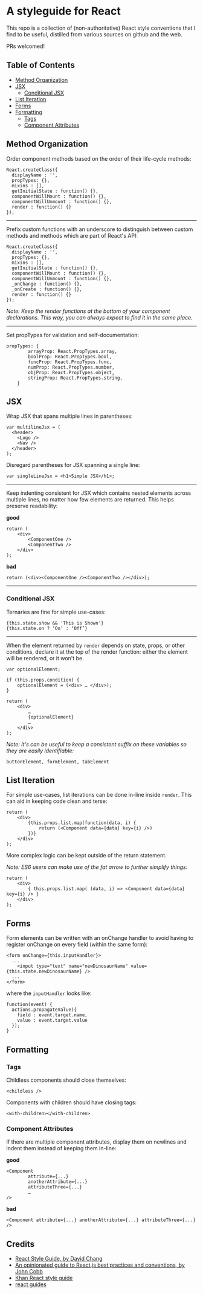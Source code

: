 # A styleguide for React
This repo is a collection of (non-authoritative) React style conventions that I find to be useful, distilled from various sources on github and the web.

PRs welcomed!


## Table of Contents

* [Method Organization](##method-organization)
* [JSX](##jsx)
  * [Conditional JSX](###syntax)
* [List Iteration](#list-iteration)
* [Forms](#forms)
* [Formatting](#formatting)
  * [Tags](##tags)
  * [Component Attributes](##component-attributes)

## Method Organization

Order component methods based on the order of their life-cycle methods:
```
React.createClass({  
  displayName : '',
  propTypes: {},
  mixins : [],
  getInitialState : function() {},
  componentWillMount : function() {},
  componentWillUnmount : function() {},
  render : function() {}
});
```
___

Prefix custom functions with an underscore to distinguish between custom methods and methods which are part of React's API:  
```
React.createClass({  
  displayName : '',
  propTypes: {},
  mixins : [],
  getInitialState : function() {},
  componentWillMount : function() {},
  componentWillUnmount : function() {},
  _onChange : function() {},
  _onCreate : function() {},
  render : function() {}
});

```

*Note:
Keep the render functions at the bottom of your component declarations. This way, you can always expect to find it in the same place.*

___

Set propTypes for validation and self-documentation:
```
propTypes: {
        arrayProp: React.PropTypes.array,
        boolProp: React.PropTypes.bool,
        funcProp: React.PropTypes.func,
        numProp: React.PropTypes.number,
        objProp: React.PropTypes.object,
        stringProp: React.PropTypes.string,
    }
```

## JSX

Wrap JSX that spans multiple lines in parentheses:
```
var multilineJsx = (  
  <header>
    <Logo />
    <Nav />
  </header>
);
```

Disregard parentheses for JSX spanning a single line:

```
var singleLineJsx = <h1>Simple JSX</h1>;  
```
___

Keep indenting consistent for JSX which contains nested elements across multiple lines, no matter how few elements are returned. This helps preserve readability:

**good**
```
return (
    <div>
        <ComponentOne />
        <ComponentTwo />
    </div>
);
```
**bad**
```
return (<div><ComponentOne /><ComponentTwo /></div>);
```
___
### Conditional JSX

Ternaries are fine for simple use-cases:
```
{this.state.show && 'This is Shown'}
{this.state.on ? ‘On’ : ‘Off’}

```
___

When the element returned by `render` depends on state, props, or other conditions, declare it at the top of the render function: 
either the element will be rendered, or it won't be.

```
var optionalElement;

if (this.props.condition) {
    optionalElement = (<div> … </div>);
}

return (
    <div>
        …
        {optionalElement}
        …
    </div>
);

```

*Note: It's can be useful to keep a consistent suffix on these variables so they are easily identifiable:*

```
buttonElement, formElement, tabElement
```


## List Iteration

For simple use-cases, list iterations can be done in-line inside `render`. This can aid in keeping code clean and terse:

```
return (
    <div>
        {this.props.list.map(function(data, i) {
            return (<Component data={data} key={i} />)
        })}
    </div>
);
```

More complex logic can be kept outside of the return statement.


*Note: ES6 users can make use of the fat arrow to further simplify things:* 

```
return (
    <div>
        { this.props.list.map( (data, i) => <Component data={data} key={i} /> }
    </div>
);

```

## Forms

Form elements can be written with an onChange handler to avoid having to register onChange on every field (within the same form):

```
<form onChange={this.inputHandler}>  
  ...
    <input type="text" name="newDinosaurName" value={this.state.newDinosaurName} />
  ...
</form>  
```
where the `inputHandler` looks like:
```
function(event) {  
  actions.propagateValue({
    field : event.target.name,
    value : event.target.value
  });
}
```




## Formatting

### Tags

Childless components should close themselves:
```
<childless />
```  

Components with children should have closing tags:
```
<with-children></with-children>
```

### Component Attributes

If there are multiple component attributes, display them on newlines and indent them instead of keeping them in-line: 

**good**
```
<Component
        attribute={...}
        anotherAttribute={...}
        attributeThree={...}
        …
/>
```
**bad**
```
<Component attribute={...} anotherAttribute={...} attributeThree={...} />
```

## Credits

* [React Style Guide, by David Chang](https://reactjsnews.com/react-style-guide-patterns-i-like/)  
* [An opinionated guide to React.js best practices and conventions, by John Cobb](http://web-design-weekly.com/2015/01/29/opinionated-guide-react-js-best-practices-conventions/)  
* [Khan React style guide](https://github.com/Khan/style-guides)  
* [react guides](http://facebook.github.io/react/docs/getting-started.html)

